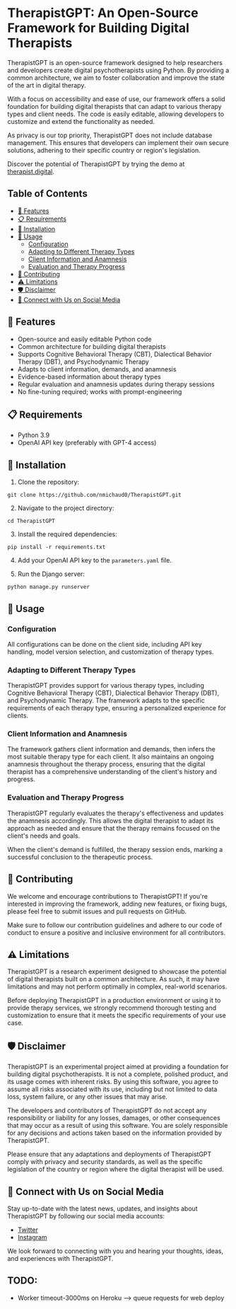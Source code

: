 # TherapistGPT: An Open-Source Framework for Building Digital Therapists

TherapistGPT is an open-source framework designed to help researchers and developers create digital psychotherapists using Python. By providing a common architecture, we aim to foster collaboration and improve the state of the art in digital therapy.

With a focus on accessibility and ease of use, our framework offers a solid foundation for building digital therapists that can adapt to various therapy types and client needs. The code is easily editable, allowing developers to customize and extend the functionality as needed.

As privacy is our top priority, TherapistGPT does not include database management. This ensures that developers can implement their own secure solutions, adhering to their specific country or region's legislation.

Discover the potential of TherapistGPT by trying the demo at [therapist.digital](http://therapist.digital).

## Table of Contents

- [🚀 Features](#-features)
- [📋 Requirements](#-requirements)
- [💾 Installation](#-installation)
- [🔧 Usage](#-usage)
  - [Configuration](#configuration)
  - [Adapting to Different Therapy Types](#adapting-to-different-therapy-types)
  - [Client Information and Anamnesis](#client-information-and-anamnesis)
  - [Evaluation and Therapy Progress](#evaluation-and-therapy-progress)
- [🌟 Contributing](#-contributing)
- [⚠️ Limitations](#-limitations)
- [🛡️ Disclaimer](#️-disclaimer)
- [📢 Connect with Us on Social Media](#-connect-with-us-on-social-media)

## 🚀 Features

- Open-source and easily editable Python code
- Common architecture for building digital therapists
- Supports Cognitive Behavioral Therapy (CBT), Dialectical Behavior Therapy (DBT), and Psychodynamic Therapy
- Adapts to client information, demands, and anamnesis
- Evidence-based information about therapy types
- Regular evaluation and anamnesis updates during therapy sessions
- No fine-tuning required; works with prompt-engineering

## 📋 Requirements

- Python 3.9
- OpenAI API key (preferably with GPT-4 access)

## 💾 Installation

1. Clone the repository:

```
git clone https://github.com/nmichaud0/TherapistGPT.git
```

2. Navigate to the project directory:

```
cd TherapistGPT
```

3. Install the required dependencies:

```
pip install -r requirements.txt
```

4. Add your OpenAI API key to the `parameters.yaml` file.

5. Run the Django server:

```
python manage.py runserver
```

## 🔧 Usage

### Configuration

All configurations can be done on the client side, including API key handling, model version selection, and customization of therapy types.

### Adapting to Different Therapy Types

TherapistGPT provides support for various therapy types, including Cognitive Behavioral Therapy (CBT), Dialectical Behavior Therapy (DBT), and Psychodynamic Therapy. The framework adapts to the specific requirements of each therapy type, ensuring a personalized experience for clients.

### Client Information and Anamnesis

The framework gathers client information and demands, then infers the most suitable therapy type for each client. It also maintains an ongoing anamnesis throughout the therapy process, ensuring that the digital therapist has a comprehensive understanding of the client's history and progress.

### Evaluation and Therapy Progress

TherapistGPT regularly evaluates the therapy's effectiveness and updates the anamnesis accordingly. This allows the digital therapist to adapt its approach as needed and ensure that the therapy remains focused on the client's needs and goals.

When the client's demand is fulfilled, the therapy session ends, marking a successful conclusion to the therapeutic process.

## 🌟 Contributing

We welcome and encourage contributions to TherapistGPT! If you're interested in improving the framework, adding new features, or fixing bugs, please feel free to submit issues and pull requests on GitHub.

Make sure to follow our contribution guidelines and adhere to our code of conduct to ensure a positive and inclusive environment for all contributors.

## ⚠️ Limitations

TherapistGPT is a research experiment designed to showcase the potential of digital therapists built on a common architecture. As such, it may have limitations and may not perform optimally in complex, real-world scenarios.

Before deploying TherapistGPT in a production environment or using it to provide therapy services, we strongly recommend thorough testing and customization to ensure that it meets the specific requirements of your use case.

## 🛡️ Disclaimer

TherapistGPT is an experimental project aimed at providing a foundation for building digital psychotherapists. It is not a complete, polished product, and its usage comes with inherent risks. By using this software, you agree to assume all risks associated with its use, including but not limited to data loss, system failure, or any other issues that may arise.

The developers and contributors of TherapistGPT do not accept any responsibility or liability for any losses, damages, or other consequences that may occur as a result of using this software. You are solely responsible for any decisions and actions taken based on the information provided by TherapistGPT.

Please ensure that any adaptations and deployments of TherapistGPT comply with privacy and security standards, as well as the specific legislation of the country or region where the digital therapist will be used.

## 📢 Connect with Us on Social Media

Stay up-to-date with the latest news, updates, and insights about TherapistGPT by following our social media accounts:

- [Twitter](https://twitter.com/nizarmichaud_)
- [Instagram](https://instagram.com/nizarmichaud)

We look forward to connecting with you and hearing your thoughts, ideas, and experiences with TherapistGPT.

## TODO:

- Worker timeout-3000ms on Heroku --> queue requests for web deploy
